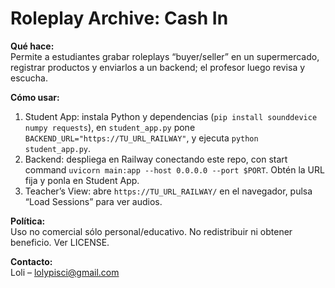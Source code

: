 # Roleplay Archive: Cash In

**Qué hace:**  
Permite a estudiantes grabar roleplays “buyer/seller” en un supermercado, registrar productos y enviarlos a un backend; el profesor luego revisa y escucha.

**Cómo usar:**  
1. Student App: instala Python y dependencias (`pip install sounddevice numpy requests`), en `student_app.py` pone `BACKEND_URL="https://TU_URL_RAILWAY"`, y ejecuta `python student_app.py`.  
2. Backend: despliega en Railway conectando este repo, con start command `uvicorn main:app --host 0.0.0.0 --port $PORT`. Obtén la URL fija y ponla en Student App.  
3. Teacher’s View: abre `https://TU_URL_RAILWAY/` en el navegador, pulsa “Load Sessions” para ver audios.

**Política:**  
Uso no comercial sólo personal/educativo. No redistribuir ni obtener beneficio. Ver LICENSE.

**Contacto:**  
Loli – lolypisci@gmail.com